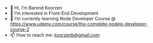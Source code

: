 - 👋 Hi, I’m Barend Koorzen
- 👀 I’m interested in Front-End Development
- 🌱 I’m currently learning Node Developer Course @ https://www.udemy.com/course/the-complete-nodejs-developer-course-2
- 📫 How to reach me: koorzenb@gmail.com
